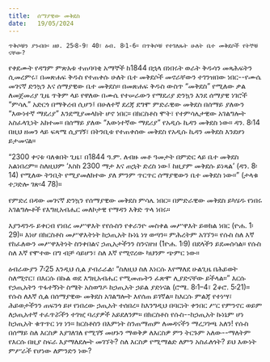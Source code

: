 ```yaml
---
title:  ሰማያዊው መቅደስ
date:   19/05/2024
---
```


`ጥቅሶቹን ያንብቡ፡ ዘፀ. 25፡8-9፣ 40፣ ዕብ. 8፡1-6። በጥቅሶቹ የተገለጹት ሁለት ቤተ መቅደሶች የትኞቹ ናቸው?`

የቀደሙት የዳግም ምጽአቱ ተጠባባቂ አማኞች ከ1844 በኋላ በነበሩት ወራት ቅዱሳን መጻሕፍትን ሲመረምሩ፣ በመጽሐፍ ቅዱስ የተጠቀሱ ሁለት ቤተ መቅደሶች መኖራቸውን ተገንዝበው ነበር--የሙሴ መገናኛ ድንኳን እና ሰማያዊው ቤተ መቅደስ። በመጽሐፍ ቅዱስ ውስጥ “መቅደስ” የሚለው ቃል ለመጀመሪያ ጊዜ ጥቅም ላይ የዋለው በሙሴ የተሠራውን የማደሪያ ድንኳን እንደ ሰማያዊ ነገሮች “ምሳሌ” አድርጎ በማቅረብ ሲሆን፤ በሁለተኛ ደረጃ ደግሞ ምድራዊው መቅደስ በሰማይ ያለውን “እውነተኛ ማደሪያ” እንደሚያመላክት ሆኖ ነበር። በክርስቶስ ሞት፣ የተምሳሌታዊው አገልግሎት አስፈላጊነት አከተመ። በሰማይ ያለው “እውነተኛው ማደሪያ” የአዲሱ ኪዳን መቅደስ ነው። ዳን. 8፡14 በዚህ ዘመን ላይ ፍጻሜ ሲያገኝ፣ በትንቢቱ የተጠቀሰው መቅደስ የአዲሱ ኪዳን መቅደስ እንደሆነ ይታመናል።

“2300 ቀናቱ ባለቁበት ጊዜ፣ በ1844 ዓ.ም. ለብዙ መቶ ዓመታት በምድር ላይ ቤተ መቅደስ አልነበረም። ስለዚህም ‘እስከ 2300 ማታ እና ጠኋት ድረስ ነው፤ ከዚያም መቅደሱ ይነጻል’ (ዳን. 8፡14) የሚለው ትንቢት የሚያመለክተው ያለ ምንም ጥርጥር ሰማያዊውን ቤተ መቅደስ ነው።” (ታላቁ ተጋድሎ ገጽ፡4 78)።

የምድረ በዳው መገናኛ ድንኳን የሰማያዊው መቅደስ ምሳሌ ነበር። በምድራዊው መቅደስ ይካሄዱ የነበሩ አገልግሎቶች የእግዚአብሔር መለኮታዊ የማዳን እቅድ ጥላ ነበሩ።

እያንዳንዱ ይቀርብ የነበረ መሥዋእት የየሱስን የቀራንዮ መስቀል መሥዋእት ይወክል ነበር (ዮሐ. 1፡29)። እነሆ በክርስቶስ መሥዋእትነት ከኃጢአት ኩነኔ ነፃ ወጣን። ምሕረትም አገኘን። የሱስ ስለ እኛ የከፈለውን መሥዋእትነት ስንቀበልና ኃጢአታችንን ስንናዘዝ (1ዮሐ. 1፡9) በደላችን ይደመሰሳል። የሱስ ስለ እኛ የሞተው በግ ብቻ ሳይሆን፣ ስለ እኛ የሚኖረው ካህንም ጭምር ነው።

ዕብራውያን 7፡25 እንዲህ ሲል ያብራራል፡ “ስለዚህ ስለ እነርሱ እየማለደ ሁልጊዜ በሕይወት ስለሚኖር፣ በእርሱ በኩል ወደ እግዚአብሔር የሚመጡትን ፈጽሞ ሊያድናቸው ይችላል።” እርሱ የኃጢአትን ጥፋተኝነት ስሜት አስወግዶ ከኃጢአት ኃይል ያድነናል (ሮሜ. 8፡1–4፣ 2ቆሮ. 5፡21)። የሱስ ለእኛ ሲል በሰማያዊው መቅደስ አገልግሎት እየሰጠ ይገኛል። ከእርሱ ምልጃ የተነሣ፣ ሕይወታችንን ጠፍንጎ ይዞ የነበረው ኃጢአት ተሰበረ። ከእንግዲህ በባርነት ቀንበር ሥር የምንኖር ወይም ለኃጢአተኛ ተፈጥሯችን ተገዢ ባሪያዎች አይደለንም። በክርስቶስ የሱስ--ከኃጢአት ኩነኔም ሆነ ከኃጢአት ቁጥጥር ነፃ ነን። ክርስቶስን በእምነት ስንጠማጠም ለመዳናችን ማረጋገጫ አለን! የሱስ በሰማይ ስለ እርስዎ እያገለገለ የሚገኝ መሆኑን ማወቅዎ ለእርስዎ ምን ትርጉም አለው--ማለትም የእርሱ በዚያ ስፍራ እያማለደሎት መገኘት? ስለ እርስዎ የሚማልድ ለምን አስፈለጎት? ይህ እውነት ምሥራች የሆነው ለምንድን ነው?